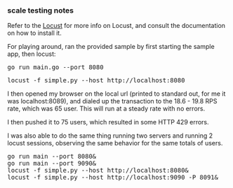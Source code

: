 ### scale testing notes

Refer to the [Locust](https://locust.io/) for more info on Locust, and
consult the documentation on how to install it.

For playing around, ran the provided sample by first 
starting the sample app, then locust:

<pre>
go run main.go --port 8080
</pre>

<pre>
locust -f simple.py --host http://localhost:8080
</pre>

I then opened my browser on the local url (printed to standard out, for me it 
was localhost:8089), and dialed up the transaction to the 18.6 - 19.8 RPS
rate, which was 65 user. This will run at a steady rate with no errors.

I then pushed it to 75 users, which resulted in some HTTP 429 errors.

I was also able to do the same thing running two servers and running 2 locust sessions, observing
the same behavior for the same totals of users.

<pre>
go run main --port 8080&
go run main --port 9090&
locust -f simple.py --host http://localhost:8080&
locust -f simple.py --host http://localhost:9090 -P 8091&
</pre>